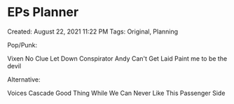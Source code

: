 # EPs Planner

Created: August 22, 2021 11:22 PM
Tags: Original, Planning

Pop/Punk:

Vixen
No Clue
Let Down
Conspirator
Andy Can't Get Laid
Paint me to be the devil

Alternative:

Voices
Cascade
Good Thing
While We Can
Never Like This
Passenger Side